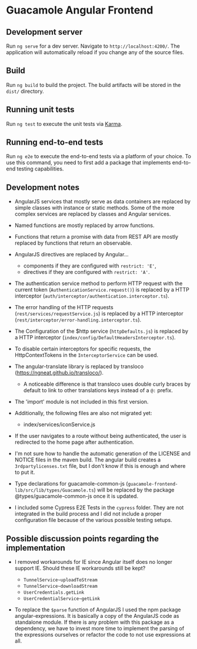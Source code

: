 # Guacamole Angular Frontend

## Development server

Run `ng serve` for a dev server. Navigate to `http://localhost:4200/`. The application will automatically reload if you
change any of the source files.

## Build

Run `ng build` to build the project. The build artifacts will be stored in the `dist/` directory.

## Running unit tests

Run `ng test` to execute the unit tests via [Karma](https://karma-runner.github.io).

## Running end-to-end tests

Run `ng e2e` to execute the end-to-end tests via a platform of your choice. To use this command, you need to first add a
package that implements end-to-end testing capabilities.

## Development notes

- AngularJS services that mostly serve as data containers are replaced by simple classes with instance or static
  methods. Some of the more complex services are replaced by classes and Angular services.
- Named functions are mostly replaced by arrow functions.
- Functions that return a promise with data from REST API are mostly replaced by functions that return an observable.
- AngularJS directives are replaced by Angular...
    - components if they are configured with `restrict: 'E'`,
    - directives if they are configured with `restrict: 'A'`.
- The authentication service method to perform HTTP request with the current token (`AuthenticationService.request()`)
  is replaced by a HTTP interceptor
  (`auth/interceptor/authentication.interceptor.ts`).
- The error handling of the HTTP requests (`rest/services/requestService.js`) is replaced by a HTTP interceptor
  (`rest/interceptor/error-handling.interceptor.ts`).
- The Configuration of the $http service (`httpDefaults.js`) is replaced by a HTTP
  interceptor (`index/config/DefaultHeadersInterceptor.ts`).
- To disable certain interceptors for specific requests, the HttpContextTokens in the `InterceptorService` can be used.
- The angular-translate library is replaced by transloco (https://ngneat.github.io/transloco/).
    - A noticeable difference is that transloco uses double curly braces by default to link to other translations keys
      instead of a `@:` prefix.

- The 'import' module is not included in this first version.
- Additionally, the following files are also not migrated yet:
    - index/services/iconService.js
- If the user navigates to a route without being authenticated, the user is redirected to the home page after
  authentication.
- I'm not sure how to handle the automatic generation of the LICENSE and NOTICE files in the maven build.
  The angular build creates a `3rdpartylicenses.txt` file, but I don't know if this is enough and where to put it.
- Type declarations for guacamole-common-js (`guacamole-frontend-lib/src/lib/types/Guacamole.ts`) will be replaced by the package @types/guacamole-common-js
  once it is updated.
- I included some Cypress E2E Tests in the `cypress` folder. They are not integrated in the build process and I did not
  include a proper configuration file because of the various possible testing setups.

## Possible discussion points regarding the implementation

- I removed workarounds for IE since Angular itself does no longer support IE. Should these IE workarounds still be
  kept?
    - `TunnelService~uploadToStream`
    - `TunnelService~downloadStream`
    - `UserCredentials.getLink`
    - `UserCredentialService~getLink`

- To replace the `$parse` function of AngularJS I used the npm package angular-expressions.
  It is basically a copy of the AngularJS code as standalone module.
  If there is any problem with this package as a dependency, we have to invest more time to implement the parsing of the
  expressions ourselves or refactor the code to not use expressions at all.
